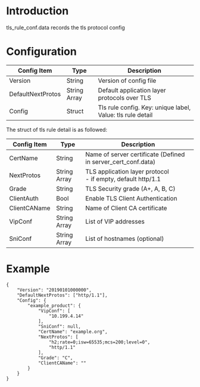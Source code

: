 # Introduction

tls_rule_conf.data records the tls protocol config

# Configuration

| Config Item       | Type         | Description                                                             |
| ----------------- | ------------ | ----------------------------------------------------------------------- |
| Version           | String       | Version of config file                                                  |
| DefaultNextProtos | String Array | Default application layer protocols over TLS                            |
| Config            | Struct       | Tls rule config. Key: unique label, Value: tls rule detail              |

The struct of tls rule detail is as followed: 

| Config Item  | Type         | Description                                                    |
| ------------ | ------------ | -------------------------------------------------------------- |
| CertName     | String       | Name of server certificate (Defined in server_cert_conf.data)  |
| NextProtos   | String Array | TLS application layer protocol<br>- if empty, default http/1.1 |
| Grade        | String       | TLS Security grade (A+, A, B, C)                           |
| ClientAuth   | Bool         | Enable TLS Client Authentication                               |
| ClientCAName | String       | Name of Client CA certificate                                  |
| VipConf      | String Array | List of VIP addresses                                          |
| SniConf      | String Array | List of hostnames (optional)                                   |

# Example

```
{
    "Version": "20190101000000",
    "DefaultNextProtos": ["http/1.1"],
    "Config": {
        "example_product": {
            "VipConf": [
                "10.199.4.14"
            ],
            "SniConf": null,
            "CertName": "example.org",
            "NextProtos": [
                "h2;rate=0;isw=65535;mcs=200;level=0",
                "http/1.1"
            ],
            "Grade": "C",
            "ClientCAName": ""
        }
    }
}
```
